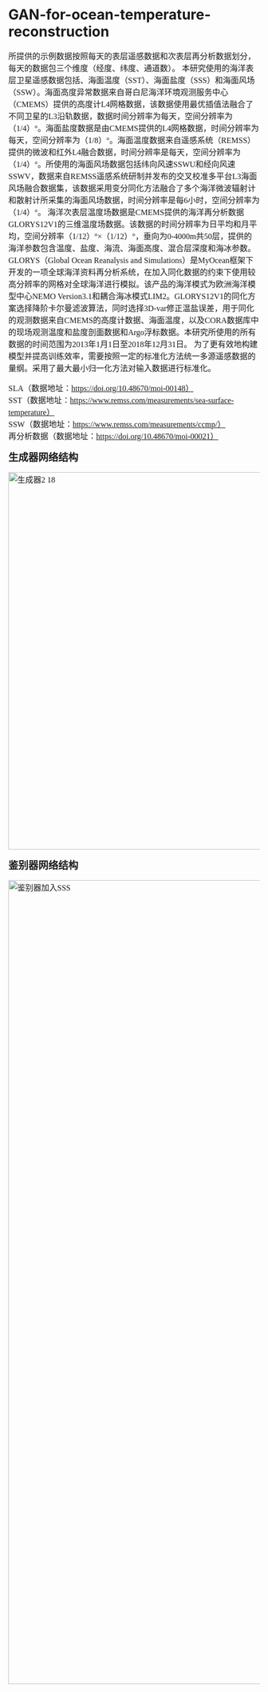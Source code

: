 # GAN-for-ocean-temperature-reconstruction
<span style="font-family: SimSun, 'Times New Roman'; font-size: 12pt;">
  所提供的示例数据按照每天的表层遥感数据和次表层再分析数据划分，每天的数据包三个维度（经度、纬度、通道数）。  
  本研究使用的海洋表层卫星遥感数据包括、海面温度（SST）、海面盐度（SSS）和海面风场（SSW）。海面高度异常数据来自哥白尼海洋环境观测服务中心（CMEMS）提供的高度计L4网格数据，该数据使用最优插值法融合了不同卫星的L3沿轨数据，数据时间分辨率为每天，空间分辨率为（1/4）°。海面盐度数据是由CMEMS提供的L4网格数据，时间分辨率为每天，空间分辨率为（1/8）°。海面温度数据来自遥感系统（REMSS）提供的微波和红外L4融合数据，时间分辨率是每天，空间分辨率为（1/4）°。所使用的海面风场数据包括纬向风速SSWU和经向风速SSWV，数据来自REMSS遥感系统研制并发布的交叉校准多平台L3海面风场融合数据集，该数据采用变分同化方法融合了多个海洋微波辐射计和散射计所采集的海面风场数据，时间分辨率是每6小时，空间分辨率为（1/4）°。
  海洋次表层温度场数据是CMEMS提供的海洋再分析数据GLORYS12V1的三维温度场数据。该数据的时间分辨率为日平均和月平均，空间分辨率（1/12）°×（1/12）°，垂向为0-4000m共50层，提供的海洋参数包含温度、盐度、海流、海面高度、混合层深度和海冰参数。GLORYS（Global Ocean Reanalysis and Simulations）是MyOcean框架下开发的一项全球海洋资料再分析系统，在加入同化数据的约束下使用较高分辨率的网格对全球海洋进行模拟。该产品的海洋模式为欧洲海洋模型中心NEMO Version3.1和耦合海冰模式LIM2。GLORYS12V1的同化方案选择降阶卡尔曼滤波算法，同时选择3D-var修正温盐误差，用于同化的观测数据来自CMEMS的高度计数据、海面温度，以及CORA数据库中的现场观测温度和盐度剖面数据和Argo浮标数据。本研究所使用的所有数据的时间范围为2013年1月1日至2018年12月31日。  
  为了更有效地构建模型并提高训练效率，需要按照一定的标准化方法统一多源遥感数据的量纲。采用了最大最小归一化方法对输入数据进行标准化。
	 

SLA（数据地址：https://doi.org/10.48670/moi-00148）  
SST（数据地址：https://www.remss.com/measurements/sea-surface-temperature）  
SSW（数据地址：https://www.remss.com/measurements/ccmp/）  
再分析数据（数据地址：https://doi.org/10.48670/moi-00021）  
</span>

<span style="font-size:20px; font-weight:bold">生成器网络结构</span>

<img width="755" alt="生成器2 18" src="https://github.com/user-attachments/assets/f70af777-1481-4e64-ad85-9fea2950ee5e" />

<span style="font-size:20px; font-weight:bold">鉴别器网络结构</span>

<img width="1608" alt="鉴别器加入SSS" src="https://github.com/user-attachments/assets/624fe867-fe74-4020-8a9e-ccaa17ebb267" />

